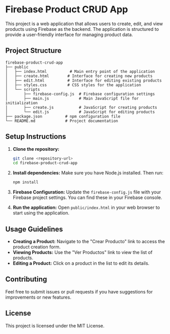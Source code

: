 # Firebase Product CRUD App

This project is a web application that allows users to create, edit, and view products using Firebase as the backend. The application is structured to provide a user-friendly interface for managing product data.

## Project Structure

```
firebase-product-crud-app
├── public
│   ├── index.html          # Main entry point of the application
│   ├── create.html        # Interface for creating new products
│   ├── edit.html          # Interface for editing existing products
│   ├── styles.css         # CSS styles for the application
│   └── scripts
│       ├── firebase-config.js  # Firebase configuration settings
│       ├── main.js             # Main JavaScript file for initialization
│       ├── create.js           # JavaScript for creating products
│       └── edit.js             # JavaScript for editing products
├── package.json          # npm configuration file
└── README.md             # Project documentation
```

## Setup Instructions

1. **Clone the repository:**
   ```bash
   git clone <repository-url>
   cd firebase-product-crud-app
   ```

2. **Install dependencies:**
   Make sure you have Node.js installed. Then run:
   ```bash
   npm install
   ```

3. **Firebase Configuration:**
   Update the `firebase-config.js` file with your Firebase project settings. You can find these in your Firebase console.

4. **Run the application:**
   Open `public/index.html` in your web browser to start using the application.

## Usage Guidelines

- **Creating a Product:** Navigate to the "Crear Producto" link to access the product creation form.
- **Viewing Products:** Use the "Ver Productos" link to view the list of products.
- **Editing a Product:** Click on a product in the list to edit its details.

## Contributing

Feel free to submit issues or pull requests if you have suggestions for improvements or new features.

## License

This project is licensed under the MIT License.